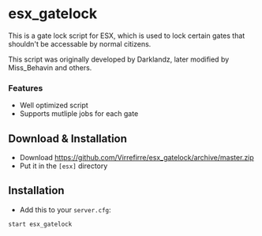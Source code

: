 # esx_gatelock
This is a gate lock script for ESX, which is used to lock certain gates that shouldn't be accessable by normal citizens.

This script was originally developed by Darklandz, later modified by Miss_Behavin and others.

### Features
- Well optimized script
- Supports mutliple jobs for each gate

## Download & Installation

- Download https://github.com/Virrefirre/esx_gatelock/archive/master.zip
- Put it in the `[esx]` directory

## Installation
- Add this to your `server.cfg`:

```
start esx_gatelock
```
